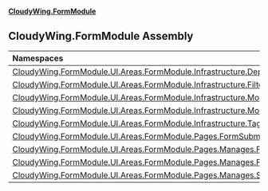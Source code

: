 #### [CloudyWing.FormModule](index.md 'index')

## CloudyWing.FormModule Assembly

| Namespaces | |
| :--- | :--- |
| [CloudyWing.FormModule.UI.Areas.FormModule.Infrastructure.DependencyInjection](CloudyWing.FormModule.UI.Areas.FormModule.Infrastructure.DependencyInjection.md 'CloudyWing.FormModule.UI.Areas.FormModule.Infrastructure.DependencyInjection') | |
| [CloudyWing.FormModule.UI.Areas.FormModule.Infrastructure.Filters](CloudyWing.FormModule.UI.Areas.FormModule.Infrastructure.Filters.md 'CloudyWing.FormModule.UI.Areas.FormModule.Infrastructure.Filters') | |
| [CloudyWing.FormModule.UI.Areas.FormModule.Infrastructure.ModelBinding](CloudyWing.FormModule.UI.Areas.FormModule.Infrastructure.ModelBinding.md 'CloudyWing.FormModule.UI.Areas.FormModule.Infrastructure.ModelBinding') | |
| [CloudyWing.FormModule.UI.Areas.FormModule.Infrastructure.Models](CloudyWing.FormModule.UI.Areas.FormModule.Infrastructure.Models.md 'CloudyWing.FormModule.UI.Areas.FormModule.Infrastructure.Models') | |
| [CloudyWing.FormModule.UI.Areas.FormModule.Infrastructure.TagHelpers](CloudyWing.FormModule.UI.Areas.FormModule.Infrastructure.TagHelpers.md 'CloudyWing.FormModule.UI.Areas.FormModule.Infrastructure.TagHelpers') | |
| [CloudyWing.FormModule.UI.Areas.FormModule.Pages.FormSubmissions.Models](CloudyWing.FormModule.UI.Areas.FormModule.Pages.FormSubmissions.Models.md 'CloudyWing.FormModule.UI.Areas.FormModule.Pages.FormSubmissions.Models') | |
| [CloudyWing.FormModule.UI.Areas.FormModule.Pages.Manages.FormPages.Models](CloudyWing.FormModule.UI.Areas.FormModule.Pages.Manages.FormPages.Models.md 'CloudyWing.FormModule.UI.Areas.FormModule.Pages.Manages.FormPages.Models') | |
| [CloudyWing.FormModule.UI.Areas.FormModule.Pages.Manages.Forms.Models](CloudyWing.FormModule.UI.Areas.FormModule.Pages.Manages.Forms.Models.md 'CloudyWing.FormModule.UI.Areas.FormModule.Pages.Manages.Forms.Models') | |
| [CloudyWing.FormModule.UI.Areas.FormModule.Pages.Manages.SkipFormQuestions.Models](CloudyWing.FormModule.UI.Areas.FormModule.Pages.Manages.SkipFormQuestions.Models.md 'CloudyWing.FormModule.UI.Areas.FormModule.Pages.Manages.SkipFormQuestions.Models') | |
